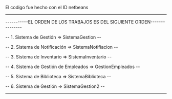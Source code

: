 El codigo fue hecho con el ID netbeans

-------------------------------------------------------------------------

-----------EL ORDEN DE LOS TRABAJOS ES DEL SIGUIENTE ORDEN---------------

-- 1. Sistema de Gestión                => SistemaGestion              --

-- 2. Sistema de Notificación           => SistemaNotifiacion          --

-- 3. Sistema de Inventario             => SistemaInventario           --

-- 4. Sistema de Gestión de Empleados   => GestionEmpleados            --

-- 5. Sistema de Biblioteca             => SistemaBiblioteca           --

-- 6. Sistema de Gestión                => SistemaGestion2             --

-------------------------------------------------------------------------


